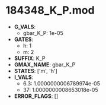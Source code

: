 # 184348_K_P.mod

- **G_VALS**:
  - gbar_K_P: 1e-05
- **GATES**:
  - h: 1
  - m: 2
- **SUFFIX**: K_P
- **GMAX_NAME**: gbar_K_P
- **STATES**: ['m', 'h']
- **I_VALS**:
  - 6.3: 1.0000000006789974e-05
  - 37: 1.0000000008653018e-05
- **ERROR_FLAGS**: []
